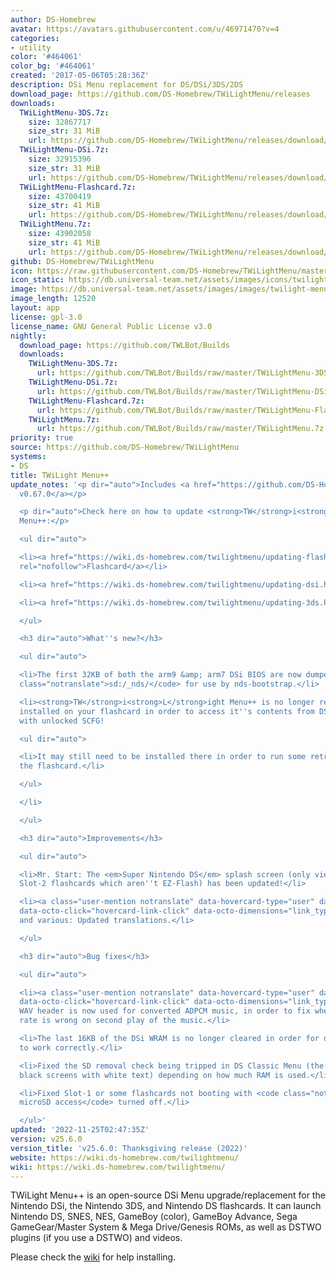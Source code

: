 ```yaml
---
author: DS-Homebrew
avatar: https://avatars.githubusercontent.com/u/46971470?v=4
categories:
- utility
color: '#464061'
color_bg: '#464061'
created: '2017-05-06T05:28:36Z'
description: DSi Menu replacement for DS/DSi/3DS/2DS
download_page: https://github.com/DS-Homebrew/TWiLightMenu/releases
downloads:
  TWiLightMenu-3DS.7z:
    size: 32867717
    size_str: 31 MiB
    url: https://github.com/DS-Homebrew/TWiLightMenu/releases/download/v25.6.0/TWiLightMenu-3DS.7z
  TWiLightMenu-DSi.7z:
    size: 32915396
    size_str: 31 MiB
    url: https://github.com/DS-Homebrew/TWiLightMenu/releases/download/v25.6.0/TWiLightMenu-DSi.7z
  TWiLightMenu-Flashcard.7z:
    size: 43700419
    size_str: 41 MiB
    url: https://github.com/DS-Homebrew/TWiLightMenu/releases/download/v25.6.0/TWiLightMenu-Flashcard.7z
  TWiLightMenu.7z:
    size: 43902058
    size_str: 41 MiB
    url: https://github.com/DS-Homebrew/TWiLightMenu/releases/download/v25.6.0/TWiLightMenu.7z
github: DS-Homebrew/TWiLightMenu
icon: https://raw.githubusercontent.com/DS-Homebrew/TWiLightMenu/master/booter/Twilight%2B%2B-animated%20icon-fix.gif
icon_static: https://db.universal-team.net/assets/images/icons/twilight-menu.png
image: https://db.universal-team.net/assets/images/images/twilight-menu.png
image_length: 12520
layout: app
license: gpl-3.0
license_name: GNU General Public License v3.0
nightly:
  download_page: https://github.com/TWLBot/Builds
  downloads:
    TWiLightMenu-3DS.7z:
      url: https://github.com/TWLBot/Builds/raw/master/TWiLightMenu-3DS.7z
    TWiLightMenu-DSi.7z:
      url: https://github.com/TWLBot/Builds/raw/master/TWiLightMenu-DSi.7z
    TWiLightMenu-Flashcard.7z:
      url: https://github.com/TWLBot/Builds/raw/master/TWiLightMenu-Flashcard.7z
    TWiLightMenu.7z:
      url: https://github.com/TWLBot/Builds/raw/master/TWiLightMenu.7z
priority: true
source: https://github.com/DS-Homebrew/TWiLightMenu
systems:
- DS
title: TWiLight Menu++
update_notes: '<p dir="auto">Includes <a href="https://github.com/DS-Homebrew/nds-bootstrap/releases/tag/v0.67.0">nds-bootstrap
  v0.67.0</a></p>

  <p dir="auto">Check here on how to update <strong>TW</strong>i<strong>L</strong>ight
  Menu++:</p>

  <ul dir="auto">

  <li><a href="https://wiki.ds-homebrew.com/twilightmenu/updating-flashcard.html"
  rel="nofollow">Flashcard</a></li>

  <li><a href="https://wiki.ds-homebrew.com/twilightmenu/updating-dsi.html" rel="nofollow">DSi</a></li>

  <li><a href="https://wiki.ds-homebrew.com/twilightmenu/updating-3ds.html" rel="nofollow">3DS</a></li>

  </ul>

  <h3 dir="auto">What''s new?</h3>

  <ul dir="auto">

  <li>The first 32KB of both the arm9 &amp; arm7 DSi BIOS are now dumped to <code
  class="notranslate">sd:/_nds/</code> for use by nds-bootstrap.</li>

  <li><strong>TW</strong>i<strong>L</strong>ight Menu++ is no longer required to be
  installed on your flashcard in order to access it''s contents from DSi/3DS SD card
  with unlocked SCFG!

  <ul dir="auto">

  <li>It may still need to be installed there in order to run some retro games from
  the flashcard.</li>

  </ul>

  </li>

  </ul>

  <h3 dir="auto">Improvements</h3>

  <ul dir="auto">

  <li>Mr. Start: The <em>Super Nintendo DS</em> splash screen (only viewable with
  Slot-2 flashcards which aren''t EZ-Flash) has been updated!</li>

  <li><a class="user-mention notranslate" data-hovercard-type="user" data-hovercard-url="/users/Epicpkmn11/hovercard"
  data-octo-click="hovercard-link-click" data-octo-dimensions="link_type:self" href="https://github.com/Epicpkmn11">@Epicpkmn11</a>
  and various: Updated translations.</li>

  </ul>

  <h3 dir="auto">Bug fixes</h3>

  <ul dir="auto">

  <li><a class="user-mention notranslate" data-hovercard-type="user" data-hovercard-url="/users/Epicpkmn11/hovercard"
  data-octo-click="hovercard-link-click" data-octo-dimensions="link_type:self" href="https://github.com/Epicpkmn11">@Epicpkmn11</a>:
  WAV header is now used for converted ADPCM music, in order to fix where the sample
  rate is wrong on second play of the music.</li>

  <li>The last 16KB of the DSi WRAM is no longer cleared in order for dsibiosdumper
  to work correctly.</li>

  <li>Fixed the SD removal check being tripped in DS Classic Menu (the result of the
  black screens with white text) depending on how much RAM is used.</li>

  <li>Fixed Slot-1 or some flashcards not booting with <code class="notranslate">Slot-1
  microSD access</code> turned off.</li>

  </ul>'
updated: '2022-11-25T02:47:35Z'
version: v25.6.0
version_title: 'v25.6.0: Thanksgiving release (2022)'
website: https://wiki.ds-homebrew.com/twilightmenu/
wiki: https://wiki.ds-homebrew.com/twilightmenu/
---
```

TWiLight Menu++ is an open-source DSi Menu upgrade/replacement for the Nintendo DSi, the Nintendo 3DS, and Nintendo DS flashcards. It can launch Nintendo DS, SNES, NES, GameBoy (color), GameBoy Advance, Sega GameGear/Master System & Mega Drive/Genesis ROMs, as well as DSTWO plugins (if you use a DSTWO) and videos.

Please check the [wiki](https://wiki.ds-homebrew.com/twilightmenu/) for help installing.